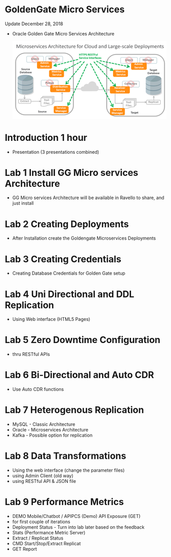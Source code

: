 # GoldenGate Micro Services

Update December 28, 2018


-   Oracle Golden Gate  Micro Services Architecture

	![](images/100/GGMicroServicesArchitecture.png)


# Introduction	1 hour 

- Presentation (3 presentations combined)


# Lab 1	Install GG Micro services Architecture	

- GG Micro services Architecture will be available in Ravello to share, and just  install


# Lab 2	Creating Deployments

- After Installation create the Goldengate Microservices Deployments

# Lab 3	Creating Credentials

- Creating Database Credentials for Golden Gate setup


# Lab 4	Uni Directional and DDL Replication

- Using Web interface (HTML5 Pages)

		
# Lab 5	Zero Downtime Configuration

- thru RESTful APIs


# Lab 6	Bi-Directional and Auto CDR

- Use Auto CDR functions
		
# Lab 7	Heterogenous Replication

- MySQL - Classic Architecture
- Oracle - Microservices Architecture
- Kafka - Possible option for replication
		
# Lab 8	Data Transformations	

- Using the web interface (change the parameter files)
- using Admin Client (old way)
- using RESTful API & JSON file
		
# Lab 9	Performance Metrics	
		
- DEMO	Mobile/Chatbot / APIPCS (Demo)	API Exposure (GET)
- for first couple of iterations
- Deployment Status - Turn into lab later based on the feedback
- Stats (Performance Metric Server)
- Extract / Replicat Status
- CMD Start/Stop/Extract Replicat
- GET Report
